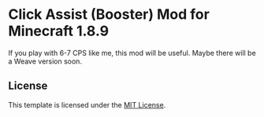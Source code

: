 # Click Assist (Booster) Mod for Minecraft 1.8.9

If you play with 6-7 CPS like me, this mod will be useful. Maybe there will be a Weave version soon.

## License
This template is licensed under the [MIT License](https://opensource.org/license/mit).